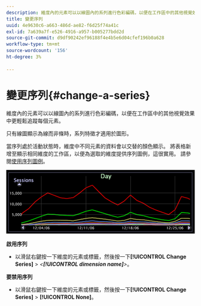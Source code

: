 ```yaml
---
description: 維度內的元素可以以線圖內的系列進行色彩編碼，以便在工作區中的其他視覺效果中更輕鬆追蹤每個元素。
title: 變更序列
uuid: 4e9630c6-a663-486d-ae82-f6d25f74a41c
exl-id: 7a639a7f-e526-4916-a957-b005277bdd2d
source-git-commit: d9df90242ef96188f4e4b5e6d04cfef196b0a628
workflow-type: tm+mt
source-wordcount: '156'
ht-degree: 3%

---
```


# 變更序列{#change-a-series}

維度內的元素可以以線圖內的系列進行色彩編碼，以便在工作區中的其他視覺效果中更輕鬆追蹤每個元素。

只有線圖顯示為線而非條時，系列特徵才適用於圖形。

當序列處於活動狀態時，維度中不同元素的資料會以交替的顏色顯示。 將表格新增至顯示相同維度的工作區，以便為選取的維度提供序列圖例，這很實用。 請參閱[使用序列圖例](../../../../home/c-get-started/c-analysis-vis/c-tables/c-srs-leg.md#concept-c48042a705524bc4b63cd6f24874cc12)。

![](assets/vis_LineGraph_Series.png)

**啟用序列**

* 以滑鼠右鍵按一下維度的元素或標籤，然後按一下&#x200B;**[!UICONTROL Change Series]** > *&lt;**[!UICONTROL dimension name]**>*。

**要禁用序列**

* 以滑鼠右鍵按一下維度的元素或標籤，然後按一下&#x200B;**[!UICONTROL Change Series]** > **[!UICONTROL None]**。
